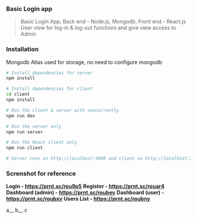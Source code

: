 ### Basic Login app
> Basic Login App, Back end - Node.js, Mongodb, Front end - React.js
> User view for log-in & log-out functions and give view access to Admin

### Installation
Mongodb Atlas used for storage, no need to configure mongodb

```bash
# Install dependencies for server
npm install

# Install dependencies for client
cd client
npm install

# Run the client & server with concurrently
npm run dev

# Run the server only
npm run server

# Run the React client only
npm run client

# Server runs on http://localhost:5000 and client on http://localhost:3000
```
### Screnshot for reference

__Login - https://prnt.sc/rou9p5__
__Register - https://prnt.sc/rouar4__
__Dashboard (admin) - https://prnt.sc/roubev__
__Dashboard (user) - https://prnt.sc/roubxv__
__Users List - https://prnt.sc/roubny__


a__
b__
c
